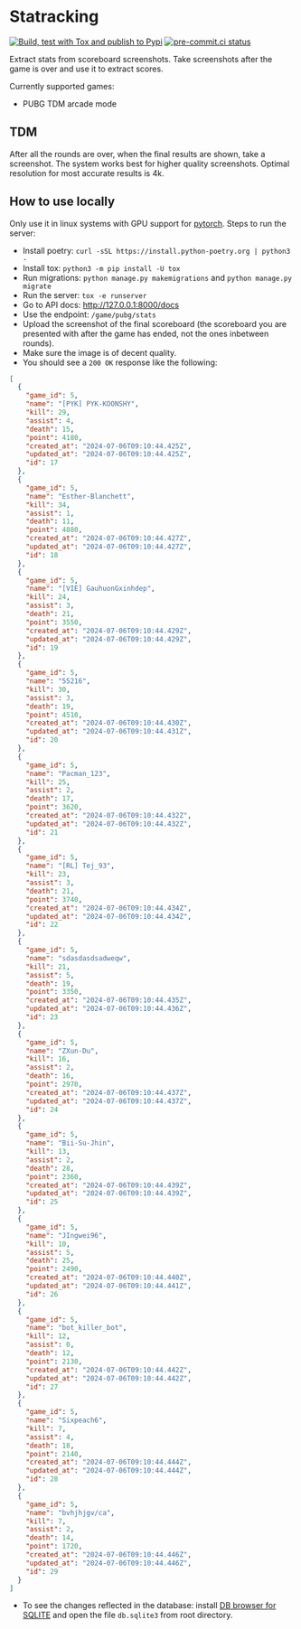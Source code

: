 # Statracking

[![Build, test with Tox and publish to Pypi](https://github.com/proafxin/statracking/actions/workflows/test_release.yaml/badge.svg)](https://github.com/proafxin/statracking/actions/workflows/test_release.yaml)
[![pre-commit.ci status](https://results.pre-commit.ci/badge/github/proafxin/statracking/develop.svg)](https://results.pre-commit.ci/latest/github/proafxin/statracking/develop)

Extract stats from scoreboard screenshots. Take screenshots after the game is over and use it to extract scores.

Currently supported games:

* PUBG TDM arcade mode

## TDM

After all the rounds are over, when the final results are shown, take a screenshot. The system works best for higher quality screenshots. Optimal resolution for most accurate results is 4k.

## How to use locally

Only use it in linux systems with GPU support for [pytorch](https://pytorch.org/get-started/locally/). Steps to run the server:

* Install poetry: `curl -sSL https://install.python-poetry.org | python3 -`
* Install tox: `python3 -m pip install -U tox`
* Run migrations: `python manage.py makemigrations` and `python manage.py migrate`
* Run the server: `tox -e runserver`
* Go to API docs: <http://127.0.0.1:8000/docs>
* Use the endpoint: `/game/pubg/stats`
* Upload the screenshot of the final scoreboard (the scoreboard you are presented with after the game has ended, not the ones inbetween rounds).
* Make sure the image is of decent quality.
* You should see a `200 OK` response like the following:

```json
[
  {
    "game_id": 5,
    "name": "[PYK] PYK-KOONSHY",
    "kill": 29,
    "assist": 4,
    "death": 15,
    "point": 4180,
    "created_at": "2024-07-06T09:10:44.425Z",
    "updated_at": "2024-07-06T09:10:44.425Z",
    "id": 17
  },
  {
    "game_id": 5,
    "name": "Esther-Blanchett",
    "kill": 34,
    "assist": 1,
    "death": 11,
    "point": 4880,
    "created_at": "2024-07-06T09:10:44.427Z",
    "updated_at": "2024-07-06T09:10:44.427Z",
    "id": 18
  },
  {
    "game_id": 5,
    "name": "[VIE] GauhuonGxinhdep",
    "kill": 24,
    "assist": 3,
    "death": 21,
    "point": 3550,
    "created_at": "2024-07-06T09:10:44.429Z",
    "updated_at": "2024-07-06T09:10:44.429Z",
    "id": 19
  },
  {
    "game_id": 5,
    "name": "55216",
    "kill": 30,
    "assist": 3,
    "death": 19,
    "point": 4510,
    "created_at": "2024-07-06T09:10:44.430Z",
    "updated_at": "2024-07-06T09:10:44.431Z",
    "id": 20
  },
  {
    "game_id": 5,
    "name": "Pacman_123",
    "kill": 25,
    "assist": 2,
    "death": 17,
    "point": 3620,
    "created_at": "2024-07-06T09:10:44.432Z",
    "updated_at": "2024-07-06T09:10:44.432Z",
    "id": 21
  },
  {
    "game_id": 5,
    "name": "[RL] Tej_93",
    "kill": 23,
    "assist": 3,
    "death": 21,
    "point": 3740,
    "created_at": "2024-07-06T09:10:44.434Z",
    "updated_at": "2024-07-06T09:10:44.434Z",
    "id": 22
  },
  {
    "game_id": 5,
    "name": "sdasdasdsadweqw",
    "kill": 21,
    "assist": 5,
    "death": 19,
    "point": 3350,
    "created_at": "2024-07-06T09:10:44.435Z",
    "updated_at": "2024-07-06T09:10:44.436Z",
    "id": 23
  },
  {
    "game_id": 5,
    "name": "ZXun-Du",
    "kill": 16,
    "assist": 2,
    "death": 16,
    "point": 2970,
    "created_at": "2024-07-06T09:10:44.437Z",
    "updated_at": "2024-07-06T09:10:44.437Z",
    "id": 24
  },
  {
    "game_id": 5,
    "name": "Bii-Su-Jhin",
    "kill": 13,
    "assist": 2,
    "death": 28,
    "point": 2360,
    "created_at": "2024-07-06T09:10:44.439Z",
    "updated_at": "2024-07-06T09:10:44.439Z",
    "id": 25
  },
  {
    "game_id": 5,
    "name": "JIngwei96",
    "kill": 10,
    "assist": 5,
    "death": 25,
    "point": 2490,
    "created_at": "2024-07-06T09:10:44.440Z",
    "updated_at": "2024-07-06T09:10:44.441Z",
    "id": 26
  },
  {
    "game_id": 5,
    "name": "bot_killer_bot",
    "kill": 12,
    "assist": 0,
    "death": 12,
    "point": 2130,
    "created_at": "2024-07-06T09:10:44.442Z",
    "updated_at": "2024-07-06T09:10:44.442Z",
    "id": 27
  },
  {
    "game_id": 5,
    "name": "Sixpeach6",
    "kill": 7,
    "assist": 4,
    "death": 18,
    "point": 2140,
    "created_at": "2024-07-06T09:10:44.444Z",
    "updated_at": "2024-07-06T09:10:44.444Z",
    "id": 28
  },
  {
    "game_id": 5,
    "name": "bvhjhjgv/ca",
    "kill": 7,
    "assist": 2,
    "death": 14,
    "point": 1720,
    "created_at": "2024-07-06T09:10:44.446Z",
    "updated_at": "2024-07-06T09:10:44.446Z",
    "id": 29
  }
]
```

* To see the changes reflected in the database: install [DB browser for SQLITE](https://sqlitebrowser.org/) and open the file `db.sqlite3` from root directory.
